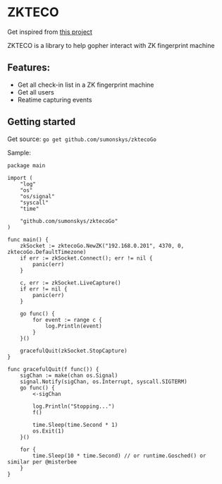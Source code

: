 # ZKTECO

Get inspired from [this project](https://github.com/canhlinh/zktecoGo)

ZKTECO is a library to help gopher interact with ZK fingerprint machine

## Features:

- Get all check-in list in a ZK fingerprint machine
- Get all users
- Reatime capturing events

## Getting started

Get source: `go get github.com/sumonskys/zktecoGo`

Sample:

```
package main

import (
	"log"
	"os"
	"os/signal"
	"syscall"
	"time"

	"github.com/sumonskys/zktecoGo"
)

func main() {
	zkSocket := zktecoGo.NewZK("192.168.0.201", 4370, 0, zktecoGo.DefaultTimezone)
	if err := zkSocket.Connect(); err != nil {
		panic(err)
	}

	c, err := zkSocket.LiveCapture()
	if err != nil {
		panic(err)
	}

	go func() {
		for event := range c {
			log.Println(event)
		}
	}()

	gracefulQuit(zkSocket.StopCapture)
}

func gracefulQuit(f func()) {
	sigChan := make(chan os.Signal)
	signal.Notify(sigChan, os.Interrupt, syscall.SIGTERM)
	go func() {
		<-sigChan

		log.Println("Stopping...")
		f()

		time.Sleep(time.Second * 1)
		os.Exit(1)
	}()

	for {
		time.Sleep(10 * time.Second) // or runtime.Gosched() or similar per @misterbee
	}
}
```
